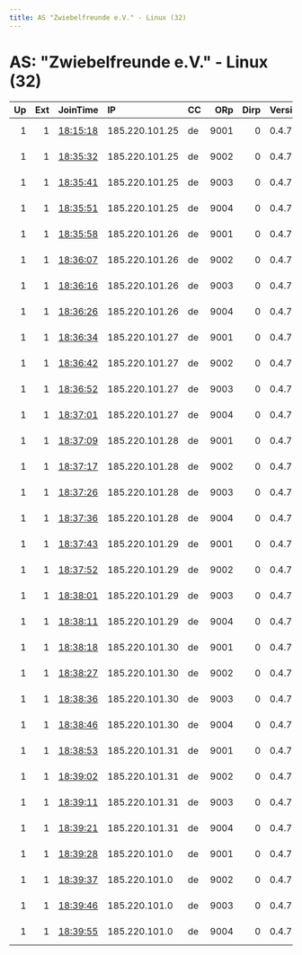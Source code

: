 ```yaml
---
title: AS "Zwiebelfreunde e.V." - Linux (32)
---
```


# AS: "Zwiebelfreunde e.V." - Linux (32)

|   Up |   Ext | JoinTime                                                                                              | IP             | CC   |   ORp |   Dirp | Version   | Contact                   | Nickname        |   eFamMembers |
|-----:|------:|:------------------------------------------------------------------------------------------------------|:---------------|:-----|------:|-------:|:----------|:--------------------------|:----------------|--------------:|
|    1 |     1 | [18:15:18](https://nusenu.github.io/OrNetStats/w/relay/FE47CACA53BA10081DE464014DB4C8FC0A1F8C5C.html) | 185.220.101.25 | de   |  9001 |      0 | 0.4.7.13  | Artikel10 url:artikel10.o | artikel10ber97  |           176 |
|    1 |     1 | [18:35:32](https://nusenu.github.io/OrNetStats/w/relay/559DE2A218F498B54EDDAA9F2BEFF424F6C39EA8.html) | 185.220.101.25 | de   |  9002 |      0 | 0.4.7.13  | Artikel10 url:artikel10.o | artikel10ber98  |           176 |
|    1 |     1 | [18:35:41](https://nusenu.github.io/OrNetStats/w/relay/2E89E8B67B273E6B3F26545FC28278E0F0744817.html) | 185.220.101.25 | de   |  9003 |      0 | 0.4.7.13  | Artikel10 url:artikel10.o | artikel10ber99  |           176 |
|    1 |     1 | [18:35:51](https://nusenu.github.io/OrNetStats/w/relay/66B8C933E2DBBEC4642BBCD64D7B7003A4608C6C.html) | 185.220.101.25 | de   |  9004 |      0 | 0.4.7.13  | Artikel10 url:artikel10.o | artikel10ber100 |           176 |
|    1 |     1 | [18:35:58](https://nusenu.github.io/OrNetStats/w/relay/DA8C5E4FA4599137C2664E472A2CFC81B4869719.html) | 185.220.101.26 | de   |  9001 |      0 | 0.4.7.13  | Artikel10 url:artikel10.o | artikel10ber101 |           176 |
|    1 |     1 | [18:36:07](https://nusenu.github.io/OrNetStats/w/relay/5F88F977B6DEB1258197737916F6D93BBAB84F24.html) | 185.220.101.26 | de   |  9002 |      0 | 0.4.7.13  | Artikel10 url:artikel10.o | artikel10ber102 |           176 |
|    1 |     1 | [18:36:16](https://nusenu.github.io/OrNetStats/w/relay/C088D8AF0ABBB6D37A704A6AD08E137723D0AB94.html) | 185.220.101.26 | de   |  9003 |      0 | 0.4.7.13  | Artikel10 url:artikel10.o | artikel10ber103 |           176 |
|    1 |     1 | [18:36:26](https://nusenu.github.io/OrNetStats/w/relay/D11A59E952775B7A5D6F23FADF80B95149E35B42.html) | 185.220.101.26 | de   |  9004 |      0 | 0.4.7.13  | Artikel10 url:artikel10.o | artikel10ber104 |           176 |
|    1 |     1 | [18:36:34](https://nusenu.github.io/OrNetStats/w/relay/A3A907E3335E5F7325C8197AD9F581C3F46C5FB7.html) | 185.220.101.27 | de   |  9001 |      0 | 0.4.7.13  | Artikel10 url:artikel10.o | artikel10ber105 |           176 |
|    1 |     1 | [18:36:42](https://nusenu.github.io/OrNetStats/w/relay/DBFA8A337F1DB425658D698AD7388D052971C580.html) | 185.220.101.27 | de   |  9002 |      0 | 0.4.7.13  | Artikel10 url:artikel10.o | artikel10ber106 |           176 |
|    1 |     1 | [18:36:52](https://nusenu.github.io/OrNetStats/w/relay/640229C5A85098B58ADD25626E27817AC8AF0F9A.html) | 185.220.101.27 | de   |  9003 |      0 | 0.4.7.13  | Artikel10 url:artikel10.o | artikel10ber107 |           176 |
|    1 |     1 | [18:37:01](https://nusenu.github.io/OrNetStats/w/relay/A8511103790DE0ED5DEF8A81E80B837D34EAEB08.html) | 185.220.101.27 | de   |  9004 |      0 | 0.4.7.13  | Artikel10 url:artikel10.o | artikel10ber108 |           176 |
|    1 |     1 | [18:37:09](https://nusenu.github.io/OrNetStats/w/relay/FA9D9A834DB984C533E9D3806F032038F98224D4.html) | 185.220.101.28 | de   |  9001 |      0 | 0.4.7.13  | Artikel10 url:artikel10.o | artikel10ber109 |           176 |
|    1 |     1 | [18:37:17](https://nusenu.github.io/OrNetStats/w/relay/74AD0C82407490B63AAE2C1295102D8D58C4E257.html) | 185.220.101.28 | de   |  9002 |      0 | 0.4.7.13  | Artikel10 url:artikel10.o | artikel10ber110 |           176 |
|    1 |     1 | [18:37:26](https://nusenu.github.io/OrNetStats/w/relay/5C615D159EBBF02FD8CD07E63B08C6F8E10DDE13.html) | 185.220.101.28 | de   |  9003 |      0 | 0.4.7.13  | Artikel10 url:artikel10.o | artikel10ber111 |           176 |
|    1 |     1 | [18:37:36](https://nusenu.github.io/OrNetStats/w/relay/1FF2AE9C9BD4A0C129582D62CA77A1EE86A0389E.html) | 185.220.101.28 | de   |  9004 |      0 | 0.4.7.13  | Artikel10 url:artikel10.o | artikel10ber112 |           176 |
|    1 |     1 | [18:37:43](https://nusenu.github.io/OrNetStats/w/relay/1DC1A8B7A5F9E67BF75A144E496203F87E2EBC27.html) | 185.220.101.29 | de   |  9001 |      0 | 0.4.7.13  | Artikel10 url:artikel10.o | artikel10ber113 |           176 |
|    1 |     1 | [18:37:52](https://nusenu.github.io/OrNetStats/w/relay/4ED4F531FD9B3E3E33575CE306556414B43E3ED1.html) | 185.220.101.29 | de   |  9002 |      0 | 0.4.7.13  | Artikel10 url:artikel10.o | artikel10ber114 |           176 |
|    1 |     1 | [18:38:01](https://nusenu.github.io/OrNetStats/w/relay/85D5976EAA9EEDC43737209A80678A245145F806.html) | 185.220.101.29 | de   |  9003 |      0 | 0.4.7.13  | Artikel10 url:artikel10.o | artikel10ber115 |           176 |
|    1 |     1 | [18:38:11](https://nusenu.github.io/OrNetStats/w/relay/FFD0B949D0676F1076BB248FE40065D2DA465509.html) | 185.220.101.29 | de   |  9004 |      0 | 0.4.7.13  | Artikel10 url:artikel10.o | artikel10ber116 |           176 |
|    1 |     1 | [18:38:18](https://nusenu.github.io/OrNetStats/w/relay/E9C06AA2527714F75EBF254D680F9F0A13C6C0A4.html) | 185.220.101.30 | de   |  9001 |      0 | 0.4.7.13  | Artikel10 url:artikel10.o | artikel10ber117 |           176 |
|    1 |     1 | [18:38:27](https://nusenu.github.io/OrNetStats/w/relay/8CFE118973025E9E9ADB50EE6566569DD47699F1.html) | 185.220.101.30 | de   |  9002 |      0 | 0.4.7.13  | Artikel10 url:artikel10.o | artikel10ber118 |           176 |
|    1 |     1 | [18:38:36](https://nusenu.github.io/OrNetStats/w/relay/0D39909B37AAC2BC742305EE72DF1F0FD187D4EE.html) | 185.220.101.30 | de   |  9003 |      0 | 0.4.7.13  | Artikel10 url:artikel10.o | artikel10ber119 |           176 |
|    1 |     1 | [18:38:46](https://nusenu.github.io/OrNetStats/w/relay/BA8721EC8D02494383D2F162F1E2D0C1C90AA0E9.html) | 185.220.101.30 | de   |  9004 |      0 | 0.4.7.13  | Artikel10 url:artikel10.o | artikel10ber120 |           176 |
|    1 |     1 | [18:38:53](https://nusenu.github.io/OrNetStats/w/relay/0FA8C6295D9D9BD1D2EB1F95026B98F74709591F.html) | 185.220.101.31 | de   |  9001 |      0 | 0.4.7.13  | Artikel10 url:artikel10.o | artikel10ber121 |           176 |
|    1 |     1 | [18:39:02](https://nusenu.github.io/OrNetStats/w/relay/664CDBAAE51CCE0A79C011EB5B765B71687AAE34.html) | 185.220.101.31 | de   |  9002 |      0 | 0.4.7.13  | Artikel10 url:artikel10.o | artikel10ber122 |           176 |
|    1 |     1 | [18:39:11](https://nusenu.github.io/OrNetStats/w/relay/17B1EF851058E14233ECD9E5922FF6316834FDA6.html) | 185.220.101.31 | de   |  9003 |      0 | 0.4.7.13  | Artikel10 url:artikel10.o | artikel10ber123 |           176 |
|    1 |     1 | [18:39:21](https://nusenu.github.io/OrNetStats/w/relay/B035C78C7274F21F8B6F2E41FB381C9C9A73C17A.html) | 185.220.101.31 | de   |  9004 |      0 | 0.4.7.13  | Artikel10 url:artikel10.o | artikel10ber124 |           176 |
|    1 |     1 | [18:39:28](https://nusenu.github.io/OrNetStats/w/relay/9E6310CF67A32012E01EF18B82AB642BF6EB2BC9.html) | 185.220.101.0  | de   |  9001 |      0 | 0.4.7.13  | Artikel10 url:artikel10.o | artikel10ber125 |           176 |
|    1 |     1 | [18:39:37](https://nusenu.github.io/OrNetStats/w/relay/532ED1DD4894C0B9B99C251BF67597B849DAFDF2.html) | 185.220.101.0  | de   |  9002 |      0 | 0.4.7.13  | Artikel10 url:artikel10.o | artikel10ber126 |           176 |
|    1 |     1 | [18:39:46](https://nusenu.github.io/OrNetStats/w/relay/8C582D20C1362A37CB8B8321A5D745578FE01977.html) | 185.220.101.0  | de   |  9003 |      0 | 0.4.7.13  | Artikel10 url:artikel10.o | artikel10ber127 |           176 |
|    1 |     1 | [18:39:55](https://nusenu.github.io/OrNetStats/w/relay/5DF0DE3CAF65C26522296F876C3E33F50C719642.html) | 185.220.101.0  | de   |  9004 |      0 | 0.4.7.13  | Artikel10 url:artikel10.o | artikel10ber128 |           176 |
